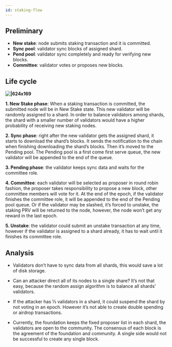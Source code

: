 ```yaml
---
id: staking-flow
---
```



## Preliminary

* **New stake**: node submits staking transaction and it is committed.
* **Sync pool**: validator sync blocks of assigned shard.
* **Pend pool**: validator sync completely and ready for verifying new blocks.
* **Committee**: validator votes or proposes new blocks.

## Life cycle

**![|624x169](https://lh3.googleusercontent.com/k5ljCMo34nMVQL4NCwV6hw-WHGMLqVg-A2HyNJ8AJC2JY-E5hL2PiFb6-EHIr3-nAc_Ys1iEWlN22Fu9eWPYXDZYB0Ihh0dudQyxRf21ByTNnch4jSqn8wQLAHRKs3hyQu3m5_ID=s0)**

**1. New Stake phase**: When a staking transaction is committed, the submitted node will be in New Stake state. This new validator will be randomly assigned to a shard. In order to balance validators among shards, the shard with a smaller number of validators would have a higher probability of receiving new staking nodes.

**2. Sync phase**: right after the new validator gets the assigned shard, it starts to download the shard’s blocks. It sends the notification to the chain when finishing downloading the shard’s blocks. Then it’s moved to the Pending pool. The Pending pool is a first come first serve queue, the new validator will be appended to the end of the queue.

**3. Pending phase**: the validator keeps sync data and waits for the committee role.

**4. Committee**: each validator will be selected as proposer in round robin fashion, the proposer takes responsibility to propose a new block, other committee members will vote for it. At the end of the epoch, if the validator finishes the committee role, it will be appended to the end of the Pending pool queue. Or if the validator may be slashed, it’s forced to unstake, the staking PRV will be returned to the node, however, the node won’t get any reward in the last epoch.

**5. Unstake**: the validator could submit an unstake transaction at any time, however if the validator is assigned to a shard already, it has to wait until it finishes its committee role.

## Analysis

* Validators don’t have to sync data from all shards, this would save a lot of disk storage.

* Can an attacker direct all of its nodes to a single share? It’s not that easy, because the random assign algorithm is to balance all shards’ validators.
* If the attacker has ⅓ validators in a shard, it could suspend the shard by not voting in an epoch. However it’s not able to create double spending or airdrop transactions.
* Currently, the foundation keeps the fixed proposer list in each shard, the validators are open to the community. The consensus of each block is the agreement of the foundation and community. A single side would not be successful to create any single block.


